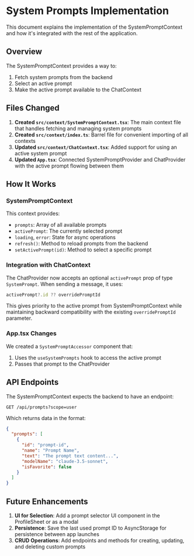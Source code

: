 # System Prompts Implementation

This document explains the implementation of the SystemPromptContext and how it's integrated with the rest of the application.

## Overview

The SystemPromptContext provides a way to:
1. Fetch system prompts from the backend
2. Select an active prompt
3. Make the active prompt available to the ChatContext

## Files Changed

1. **Created `src/context/SystemPromptContext.tsx`**: The main context file that handles fetching and managing system prompts
2. **Created `src/context/index.ts`**: Barrel file for convenient importing of all contexts
3. **Updated `src/context/ChatContext.tsx`**: Added support for using an active system prompt
4. **Updated `App.tsx`**: Connected SystemPromptProvider and ChatProvider with the active prompt flowing between them

## How It Works

### SystemPromptContext

This context provides:
- `prompts`: Array of all available prompts
- `activePrompt`: The currently selected prompt
- `loading`, `error`: State for async operations
- `refresh()`: Method to reload prompts from the backend
- `setActivePrompt(id)`: Method to select a specific prompt

### Integration with ChatContext

The ChatProvider now accepts an optional `activePrompt` prop of type `SystemPrompt`. When sending a message, it uses:
```typescript
activePrompt?.id ?? overridePromptId
```

This gives priority to the active prompt from SystemPromptContext while maintaining backward compatibility with the existing `overridePromptId` parameter.

### App.tsx Changes

We created a `SystemPromptAccessor` component that:
1. Uses the `useSystemPrompts` hook to access the active prompt
2. Passes that prompt to the ChatProvider

## API Endpoints

The SystemPromptContext expects the backend to have an endpoint:
```
GET /api/prompts?scope=user
```

Which returns data in the format:
```json
{
  "prompts": [
    {
      "id": "prompt-id",
      "name": "Prompt Name",
      "text": "The prompt text content...",
      "modelName": "claude-3.5-sonnet",
      "isFavorite": false
    }
  ]
}
```

## Future Enhancements

1. **UI for Selection**: Add a prompt selector UI component in the ProfileSheet or as a modal
2. **Persistence**: Save the last used prompt ID to AsyncStorage for persistence between app launches
3. **CRUD Operations**: Add endpoints and methods for creating, updating, and deleting custom prompts